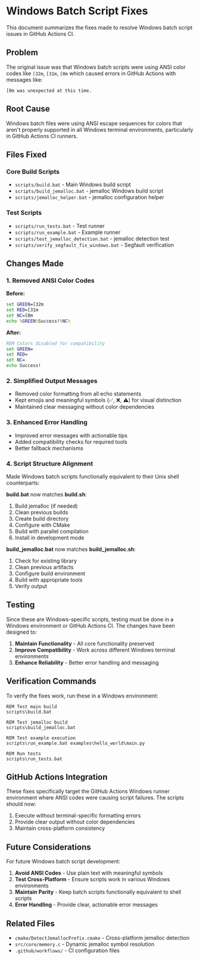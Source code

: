 # Windows Batch Script Fixes

This document summarizes the fixes made to resolve Windows batch script issues in GitHub Actions CI.

## Problem

The original issue was that Windows batch scripts were using ANSI color codes like `[32m`, `[31m`, `[0m` which caused errors in GitHub Actions with messages like:
```
[0m was unexpected at this time.
```

## Root Cause

Windows batch files were using ANSI escape sequences for colors that aren't properly supported in all Windows terminal environments, particularly in GitHub Actions CI runners.

## Files Fixed

### Core Build Scripts
- `scripts/build.bat` - Main Windows build script
- `scripts/build_jemalloc.bat` - jemalloc Windows build script
- `scripts/jemalloc_helper.bat` - jemalloc configuration helper

### Test Scripts
- `scripts/run_tests.bat` - Test runner
- `scripts/run_example.bat` - Example runner
- `scripts/test_jemalloc_detection.bat` - jemalloc detection test
- `scripts/verify_segfault_fix_windows.bat` - Segfault verification

## Changes Made

### 1. Removed ANSI Color Codes
**Before:**
```bat
set GREEN=[32m
set RED=[31m
set NC=[0m
echo %GREEN%Success!%NC%
```

**After:**
```bat
REM Colors disabled for compatibility
set GREEN=
set RED=
set NC=
echo Success!
```

### 2. Simplified Output Messages
- Removed color formatting from all echo statements
- Kept emojis and meaningful symbols (✅, ❌, ⚠️) for visual distinction
- Maintained clear messaging without color dependencies

### 3. Enhanced Error Handling
- Improved error messages with actionable tips
- Added compatibility checks for required tools
- Better fallback mechanisms

### 4. Script Structure Alignment
Made Windows batch scripts functionally equivalent to their Unix shell counterparts:

**build.bat** now matches **build.sh**:
1. Build jemalloc (if needed)
2. Clean previous builds
3. Create build directory
4. Configure with CMake
5. Build with parallel compilation
6. Install in development mode

**build_jemalloc.bat** now matches **build_jemalloc.sh**:
1. Check for existing library
2. Clean previous artifacts
3. Configure build environment
4. Build with appropriate tools
5. Verify output

## Testing

Since these are Windows-specific scripts, testing must be done in a Windows environment or GitHub Actions CI. The changes have been designed to:

1. **Maintain Functionality** - All core functionality preserved
2. **Improve Compatibility** - Work across different Windows terminal environments
3. **Enhance Reliability** - Better error handling and messaging

## Verification Commands

To verify the fixes work, run these in a Windows environment:

```batch
REM Test main build
scripts\build.bat

REM Test jemalloc build
scripts\build_jemalloc.bat

REM Test example execution
scripts\run_example.bat examples\hello_world\main.py

REM Run tests
scripts\run_tests.bat
```

## GitHub Actions Integration

These fixes specifically target the GitHub Actions Windows runner environment where ANSI codes were causing script failures. The scripts should now:

1. Execute without terminal-specific formatting errors
2. Provide clear output without color dependencies
3. Maintain cross-platform consistency

## Future Considerations

For future Windows batch script development:

1. **Avoid ANSI Codes** - Use plain text with meaningful symbols
2. **Test Cross-Platform** - Ensure scripts work in various Windows environments
3. **Maintain Parity** - Keep batch scripts functionally equivalent to shell scripts
4. **Error Handling** - Provide clear, actionable error messages

## Related Files

- `cmake/DetectJemallocPrefix.cmake` - Cross-platform jemalloc detection
- `src/core/memory.c` - Dynamic jemalloc symbol resolution
- `.github/workflows/` - CI configuration files
